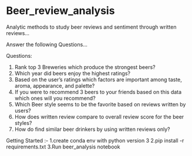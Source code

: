 # Beer_review_analysis
Analytic methods to study beer  reviews and sentiment through written reviews...


Answer the following Questions...
 
Questions: 

1.	Rank top 3 Breweries which produce the strongest beers?
2.	Which year did beers enjoy the highest ratings? 
3.	 Based on the user’s ratings which factors are important among taste, aroma, appearance, and palette?
4.	If you were to recommend 3 beers to your friends based on this data which ones will you recommend?
5.	Which Beer style seems to be the favorite based on reviews written by users? 
6.	How does written review compare to overall review score for the beer styles?
7.	How do find similar beer drinkers by using written reviews only?   


Getting Started :-
1.create conda env with python version 3
2.pip install -r requirements.txt
3.Run beer_analysis notebook